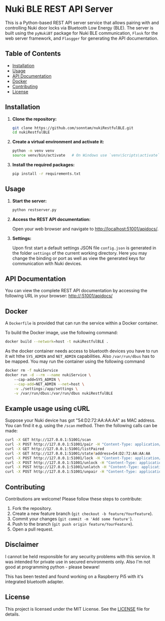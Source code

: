# Nuki BLE REST API Server

This is a Python-based REST API server service that allows pairing with and controlling Nuki door locks via Bluetooth Low Energy (BLE). The server is built using the `pyNukiBT` package for Nuki BLE communication, `Flask` for the web server framework, and `Flasgger` for generating the API documentation.

## Table of Contents
- [Installation](#installation)
- [Usage](#usage)
- [API Documentation](#api-documentation)
- [Docker](#docker)
- [Contributing](#contributing)
- [License](#license)

## Installation

1. **Clone the repository:**
   ```bash
   git clone https://github.com/sonntam/nukiRestfulBLE.git
   cd nukiRestfulBLE
   ```

2. **Create a virtual environment and activate it:**
   ```bash
   python -m venv venv
   source venv/bin/activate   # On Windows use `venv\Scripts\activate`
   ```

3. **Install the required packages:**
   ```bash
   pip install -r requirements.txt
   ```

## Usage

1. **Start the server:**
   
   ```bash
   python restserver.py
   ```

2. **Access the REST API documentation:**
   
   Open your web browser and navigate to [http://localhost:51001/apidocs/](http://localhost:51001/apidocs/).

3. **Settings:**
   
   Upon first start a default settings JSON file `config.json` is generated in the folder `settings` of the current working directory. Here you may change the binding or port as well as view the generated keys for communication with Nuki devices.

## API Documentation

You can view the complete REST API documentation by accessing the following URL in your browser:
[http://<server>:51001/apidocs/](http://<server>:51001/apidocs/)

## Docker

A `Dockerfile` is provided that can run the service within a Docker container.

To build the Docker image, use the following command:
```bash
docker build --network=host -t nukiRestfulBLE .
```

As the docker container needs access to bluetooth devices you have to run it wit hthe `SYS_ADMIN` and `NET_ADMIN` capabilities. Also `/var/run/dbus` has to be mapped. You may run the container using the following command

```bash
docker rm -f nukiService 
docker run -d --rm --name nukiService \ 
    --cap-add=SYS_ADMIN \
    --cap-add=NET_ADMIN --net=host \
    -v ./settings:/app/settings \
    -v /var/run/dbus:/var/run/dbus nukiRestfulBLE
```

## Example usage using cURL

Suppose your Nuki device has got "54:D2:72:AA:AA:AA" as MAC address. You can find it e.g. using the `/scan` method.
Then the following calls can be made:

```bash
curl -X GET http://127.0.0.1:51001/scan
curl -X POST http://127.0.0.1:51001/pair -H "Content-Type: application/json" -d '{"address": "54:D2:72:AA:AA:AA"}'
curl -X GET http://127.0.0.1:51001/listPaired
curl -X GET http://127.0.0.1:51001/state?address=54:D2:72:AA:AA:AA
curl -X POST http://127.0.0.1:51001/lock -H "Content-Type: application/json" -d '{"address": "54:D2:72:AA:AA:AA"}'
curl -X POST http://127.0.0.1:51001/unlock -H "Content-Type: application/json" -d '{"address": "54:D2:72:AA:AA:AA"}'
curl -X POST http://127.0.0.1:51001/unlatch -H "Content-Type: application/json" -d '{"address": "54:D2:72:AA:AA:AA"}'
curl -X POST http://127.0.0.1:51001/unpair -H "Content-Type: application/json" -d '{"address": "54:D2:72:AA:AA:AA"}'
```


## Contributing

Contributions are welcome! Please follow these steps to contribute:

1. Fork the repository.
2. Create a new feature branch (`git checkout -b feature/YourFeature`).
3. Commit your changes (`git commit -m 'Add some feature'`).
4. Push to the branch (`git push origin feature/YourFeature`).
5. Open a pull request.

## Disclaimer

I cannot be held responsible for any security problems with this service. It was intended for private use in secured environments only. Also I'm not good at programming python - please beware!

This has been tested and found working on a Raspberry Pi5 with it's integrated bluetooth adapter.

## License

This project is licensed under the MIT License. See the [LICENSE](LICENSE) file for details.
